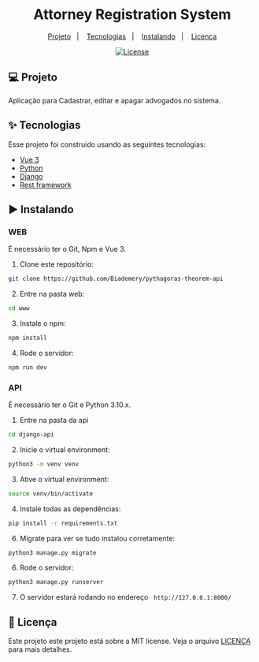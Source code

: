 <h1 align="center">Attorney Registration System</h1>

<p align="center">
  <a href="#-projeto">Projeto</a>&nbsp;&nbsp;&nbsp;|&nbsp;&nbsp;&nbsp;
  <a href="#-tecnologias">Tecnologias</a>&nbsp;&nbsp;&nbsp;|&nbsp;&nbsp;&nbsp;
  <a href="#%EF%B8%8F-instalando">Instalando</a>&nbsp;&nbsp;&nbsp;|&nbsp;&nbsp;&nbsp;
  <a href="#-licença">Licença</a>
</p>

<p align="center">
  <a href="#-license">
    <img alt="License" src="https://img.shields.io/static/v1?label=license&message=MIT&color=4a79a5&labelColor=000000">
  </a>
</p>

## 💻 Projeto

Aplicação para Cadastrar, editar e apagar advogados no sistema.

## ✨ Tecnologias

Esse projeto foi construido usando as seguintes tecnologias:

- [Vue 3](https://www.vuejs.org/)
- [Python](https://www.python.org/)
- [Django](https://www.djangoproject.com/)
- [Rest framework](https://www.django-rest-framework.org/)

## ▶️ Instalando

### WEB

É necessário ter o Git, Npm e Vue 3.

1. Clone este repositório:

```sh
git clone https://github.com/Biademery/pythagoras-theorem-api
```

2. Entre na pasta web:

```sh
cd www
```

3. Instale o npm:

```sh
npm install
```

4. Rode o servidor:

```sh
npm run dev
```

### API

É necessário ter o Git e Python 3.10.x.

1. Entre na pasta da api

```sh
cd django-api
```

2. Inicie o virtual environment:

```sh
python3 -m venv venv
```

3. Ative o virtual environment:

```sh
source venv/bin/activate
```

4. Instale todas as dependências:

```sh
pip install -r requirements.txt
```

6. Migrate para ver se tudo instalou corretamente:

```sh
python3 manage.py migrate
```

6. Rode o servidor:

```sh
python3 manage.py runserver
```

7. O servidor estará rodando no endereço ` http://127.0.0.1:8000/`

## 📝 Licença

Este projeto este projeto está sobre a MIT license. Veja o arquivo [LICENÇA](LICENSE.md) para mais detalhes.
